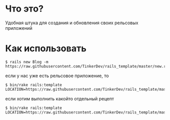 Что это?
========
Удобная штука для создания и обновления своих рельсовых приложений

Как использовать
============

    $ rails new Blog -m https://raw.githubusercontent.com/TinkerDev/rails_template/master/new.rb

если у нас уже есть рельсовое приложение, то

    $ bin/rake rails:template LOCATION=https://raw.githubusercontent.com/TinkerDev/rails_template/master/update.rb

если хотим выполнить какойто отдельный рецепт

    $ bin/rake rails:template LOCATION=https://raw.githubusercontent.com/TinkerDev/rails_template/master/custom.rb